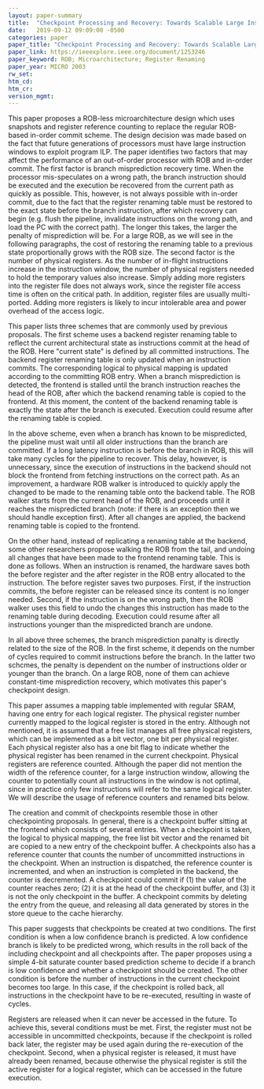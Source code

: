 ```yaml
---
layout: paper-summary
title:  "Checkpoint Processing and Recovery: Towards Scalable Large Instruction Window Processors"
date:   2019-09-12 09:09:00 -0500
categories: paper
paper_title: "Checkpoint Processing and Recovery: Towards Scalable Large Instruction Window Processors"
paper_link: https://ieeexplore.ieee.org/document/1253246
paper_keyword: ROB; Microarchitecture; Register Renaming
paper_year: MICRO 2003
rw_set: 
htm_cd: 
htm_cr: 
version_mgmt: 
---
```


This paper proposes a ROB-less microarchitecture design which uses snapshots and register reference counting to
replace the regular ROB-based in-order commit scheme. The design decision was made based on the fact that future 
generations of processors must have large instruction windows to exploit program ILP. The paper identifies two
factors that may affect the performance of an out-of-order processor with ROB and in-order commit. The first factor
is branch misprediction recovery time. When the processor mis-speculates on a wrong path, the branch instruction
should be executed and the execution be recovered from the current path as quickly as possible. This, however, is not
always possible with in-order commit, due to the fact that the register renaming table must be restored to the 
exact state before the branch instruction, after which recovery can begin (e.g. flush the pipeline, invalidate 
instructions on the wrong path, and load the PC with the correct path). The longer this takes, the larger the 
penalty of misprediction will be. For a large ROB, as we will see in the following paragraphs, the cost of restoring
the renaming table to a previous state proportionally grows with the ROB size. The second factor is the number of 
physical registers. As the number of in-flight instructions increase in the instruction window, the number of 
physical registers needed to hold the temporary values also increase. Simply adding more registers into the register file
does not always work, since the register file access time is often on the critical path. In addition, register files are 
usually multi-ported. Adding more registers is likely to incur intolerable area and power overhead of the access logic.

This paper lists three schemes that are commonly used by previous proposals. The first scheme uses a backend register 
renaming table to reflect the current architectural state as instructions commit at the head of the ROB. Here "current state"
is defined by all committed instructions. The backend register renaming table is only updated when an instruction commits. 
The corresponding logical to physical mapping is updated according to the committing ROB entry. When a branch misprediction
is detected, the frontend is stalled until the branch instruction reaches the head of the ROB, after which the 
backend renaming table is copied to the frontend. At this moment, the content of the backend renaming table is exactly
the state after the branch is executed. Execution could resume after the renaming table is copied. 

In the above scheme, even when a branch has known to be mispredicted, the pipeline must wait until all older instructions
than the branch are committed. If a long latency instruction is before the branch in ROB, this will take many cycles
for the pipeline to recover. This delay, however, is unnecessary, since the execution of instructions in the backend 
should not block the frontend from fetching instructions on the correct path. As an improvement, a hardware ROB walker
is introduced to quickly apply the changed to be made to the renaming table onto the backend table. The ROB walker starts
from the current head of the ROB, and proceeds until it reaches the mispredicted branch (note: if there is an exception
then we should handle exception first). After all changes are applied, the backend renaming table is copied to the frontend.

On the other hand, instead of replicating a renaming table at the backend, some other researchers propose walking the ROB 
from the tail, and undoing all changes that have been made to the frontend renaming table. This is done as follows. When
an instruction is renamed, the hardware saves both the before register and the after register in the ROB entry allocated
to the instruction. The before register saves two purposes. First, if the instruction commits, the before register can
be released since its content is no longer needed. Second, if the instruction is on the wrong path, then the ROB walker
uses this field to undo the changes this instruction has made to the renaming table during decoding. Execution could 
resume after all instructions younger than the mispredicted branch are undone.

In all above three schemes, the branch misprediction panalty is directly related to the size of the ROB. In the first scheme,
it depends on the number of cycles required to commit instructions before the branch. In the latter two schcmes, the penalty is 
dependent on the number of instructions older or younger than the branch. On a large ROB, none of them can achieve constant-time
misprediction recovery, which motivates this paper's checkpoint design.

This paper assumes a mapping table implemented with regular SRAM, having one entry for each logical register. The physical 
register number currently mapped to the logical register is stored in the entry. Although not mentioned, it is assumed 
that a free list manages all free physical registers, which can be implemented as a bit vector, one bit per physical 
register. Each physical register also has a one bit flag to indicate whether the physical register has been renamed
in the current checkpoint. Physical registers are reference counted. Although the paper did not mention the width of 
the reference counter, for a large instruction window, allowing the counter to potentially count all instructions in the 
window is not optimal, since in practice only few instructions will refer to the same logical register. We will describe 
the usage of reference counters and renamed bits below.

The creation and commit of checkpoints resemble those in other checkpointing proposals. In general, there is a checkpoint 
buffer sitting at the frontend which consists of several entries. When a checkpoint is taken, the logical to physical 
mapping, the free list bit vector and the renamed bit are copied to a new entry of the checkpoint buffer. A checkpoints also
has a reference counter that counts the number of uncommitted instructions in the checkpoint. When an instruction is dispatched,
the reference counter is incremented, and when an instruction is completed in the backend, the counter is decremented.
A checkpoint could commit if (1) the value of the counter reaches zero; (2) it is at the head of the checkpoint buffer, and 
(3) it is not the only checkpoint in the buffer. A checkpoint commits by deleting the entry from the queue, and releasing 
all data generated by stores in the store queue to the cache hierarchy. 

This paper suggests that checkpoints be created at two conditions. The first condition is when a low confidence branch is 
predicted. A low confidence branch is likely to be predicted wrong, which results in the roll back of the including checkpoint
and all checkpoints after. The paper proposes using a simple 4-bit saturate counter based prediction scheme to decide if 
a branch is low confidence and whether a checkpoint should be created. The other condition is before the number of instructions
in the current checkpoint becomes too large. In this case, if the checkpoint is rolled back, all instructions in the 
checkpoint have to be re-executed, resulting in waste of cycles. 

Registers are released when it can never be accessed in the future. To achieve this, several conditions must be met. First,
the register must not be accessible in uncommitted checkpoints, because if the checkpoint is rolled back later, the register 
may be used again during the re-execution of the checkpoint. Second, when a physical register is released, it must have 
already been renamed, because otherwise the physical register is still the active register for a logical register, which
can be accessed in the future execution. 